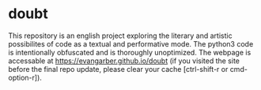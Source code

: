 # doubt
This repository is an english project exploring the literary and artistic possibilites of code as a textual and performative mode. The python3 code is intentionally obfuscated and is thoroughly unoptimized. The webpage is accessable at https://evangarber.github.io/doubt (if you visited the site before the final repo update, please clear your cache [ctrl-shift-r or cmd-option-r]).
